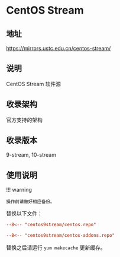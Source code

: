 # CentOS Stream

## 地址

<https://mirrors.ustc.edu.cn/centos-stream/>

## 说明

CentOS Stream 软件源

## 收录架构

官方支持的架构

## 收录版本

9-stream, 10-stream

## 使用说明

!!! warning

    操作前请做好相应备份。

替换以下文件：

```ini title="/etc/yum.repos.d/centos.repo"
--8<-- "centos9stream/centos.repo"
```

```ini title="/etc/yum.repos.d/centos-addons.repo"
--8<-- "centos9stream/centos-addons.repo"
```

替换之后请运行 `yum makecache` 更新缓存。
